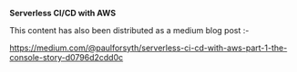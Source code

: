 **Serverless CI/CD with AWS**

This content has also been distributed as a medium blog post :-

https://medium.com/@paulforsyth/serverless-ci-cd-with-aws-part-1-the-console-story-d0796d2cdd0c
